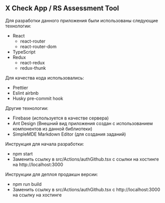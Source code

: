 ## X Check App / RS Assessment Tool

Для разработки данного приложения были использованы следующие технологии:

- React
  - react-router
  - react-router-dom
- TypeScript
- Redux
  - react-redux
  - redux-thunk

Для качества кода использовались:

- Prettier
- Eslint airbnb
- Husky pre-commit hook

Другие технологии:

- Firebase (используется в качестве сервера)
- Ant Design (Внешний вид приложения создан с использованием компонентов из данной библиотеки)
- SimpleMDE Markdown Editor (для создания заданий)

Инструкция для начала разработки:

- npm start
- Заменить ссылку в src/Actions/authGithub.tsx с ссылки на хостинге на http://localhost:3000

Инструкции для деплоя продакшн версии:

- npm run build
- Заменить ссылку в src/Actions/authGithub.tsx с http://localhost:3000 на ссылку на хостинге
